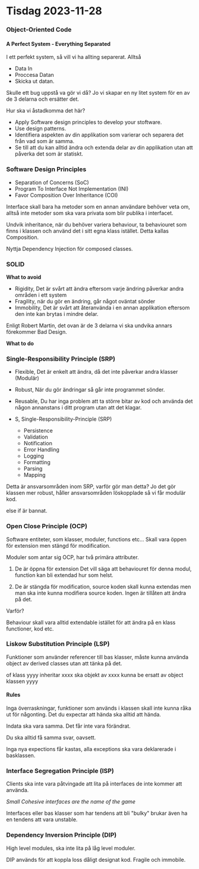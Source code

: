 # Tisdag 2023-11-28

### Object-Oriented Code

#### A Perfect System - Everything Separated

I ett perfekt system, så vill vi ha allting separerat. Alltså

- Data In
- Proccesa Datan
- Skicka ut datan.

Skulle ett bug uppstå va gör vi då? Jo vi skapar en ny litet system för en av de 3 delarna och ersätter det.

Hur ska vi åstadkomma det här?

- Apply Software design principles to develop your stoftware.
- Use design patterns.
- Identifiera aspekten av din applikation som varierar och separera det från vad som är samma.
- Se till att du kan alltid ändra och extenda delar av din applikation utan att påverka det som är statiskt.

### Software Design Principles

- Separation of Concerns (SoC)
- Program To Interface Not Implementation (INI)
- Favor Composition Over Inheritance (COI)

Interface skall bara ha metoder som en annan användare behöver veta om, alltså inte metoder som ska vara privata som blir publika i interfacet.

Undvik inheritance, när du behöver variera behaviour, ta behaviouret som finns i klassen och använd det i sitt egna klass istället. Detta kallas Composition.

Nyttja Dependency Injection för composed classes.

### SOLID

**What to avoid**

- Rigidity, Det är svårt att ändra eftersom varje ändring påverkar andra områden i ett system
- Fragility, när du gör en ändring, går något oväntat sönder
- Immobility, Det är svårt att återanvända i en annan applikation eftersom den inte kan brytas i mindre delar.

Enligt Robert Martin, det ovan är de 3 delarna vi ska undvika annars förekommer Bad Design.

**What to do**

### Single-Responsibility Principle (SRP)

- Flexible, Det är enkelt att ändra, då det inte påverkar andra klasser (Modulär)
- Robust, När du gör ändringar så går inte programmet sönder.
- Reusable, Du har inga problem att ta större bitar av kod och använda det någon annanstans i ditt program utan att det klagar.

- S, Single-Responsibility-Principle (SRP)<br>
  - Persistence
  - Validation
  - Notification
  - Error Handling
  - Logging
  - Formatting
  - Parsing
  - Mapping

Detta är ansvarsområden inom SRP, varför gör man detta?
Jo det gör klassen mer robust, håller ansvarsområden löskopplade så vi får modulär kod.

else if är bannat.

### Open Close Principle (OCP)

Software entiteter, som klasser, moduler, functions etc... Skall vara öppen för extension men stängd för modification.

Moduler som antar sig OCP, har två primära attributer.

1. De är öppna för extension
   Det vill säga att behaviouret för denna modul, function kan bli extendad hur som helst.

2. De är stängda för modification, source koden skall kunna extendas men man ska inte kunna modifiera source koden. Ingen är tillåten att ändra på det.

Varför?

Behaviour skall vara alltid extendable istället för att ändra på en klass functioner, kod etc.

### Liskow Substitution Principle (LSP)

Funktioner som använder referencer till bas klasser, måste kunna använda object av derived classes utan att tänka på det.

of klass yyyy inheritar xxxx
ska objekt av xxxx kunna be ersatt av object klassen yyyy

#### Rules

Inga överraskningar, funktioner som används i klassen skall inte kunna råka ut för någonting. Det du expectar att hända ska alltid att hända.

Indata ska vara samma. Det får inte vara förändrat.

Du ska alltid få samma svar, oavsett.

Inga nya expections får kastas, alla exceptions ska vara deklarerade i basklassen.

### Interface Segregation Principle (ISP)

Clients ska inte vara påtvingade att lita på interfaces de inte kommer att använda.

_Small Cohesive interfaces are the name of the game_

Interfaces eller bas klasser som har tendens att bli "bulky" brukar även ha en tendens att vara unstable.

### Dependency Inversion Principle (DIP)

High level modules, ska inte lita på låg level moduler.

DIP används för att koppla loss dåligt designat kod. Fragile och immobile.

#
